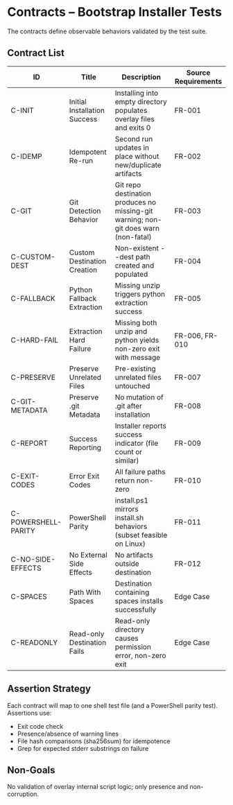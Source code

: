 # Contracts – Bootstrap Installer Tests

The contracts define observable behaviors validated by the test suite.

## Contract List
| ID | Title | Description | Source Requirements |
|----|-------|-------------|---------------------|
| C-INIT | Initial Installation Success | Installing into empty directory populates overlay files and exits 0 | FR-001 |
| C-IDEMP | Idempotent Re-run | Second run updates in place without new/duplicate artifacts | FR-002 |
| C-GIT | Git Detection Behavior | Git repo destination produces no missing-git warning; non-git does warn (non-fatal) | FR-003 |
| C-CUSTOM-DEST | Custom Destination Creation | Non-existent --dest path created and populated | FR-004 |
| C-FALLBACK | Python Fallback Extraction | Missing unzip triggers python extraction success | FR-005 |
| C-HARD-FAIL | Extraction Hard Failure | Missing both unzip and python yields non-zero exit with message | FR-006, FR-010 |
| C-PRESERVE | Preserve Unrelated Files | Pre-existing unrelated files untouched | FR-007 |
| C-GIT-METADATA | Preserve .git Metadata | No mutation of .git after installation | FR-008 |
| C-REPORT | Success Reporting | Installer reports success indicator (file count or similar) | FR-009 |
| C-EXIT-CODES | Error Exit Codes | All failure paths return non-zero | FR-010 |
| C-POWERSHELL-PARITY | PowerShell Parity | install.ps1 mirrors install.sh behaviors (subset feasible on Linux) | FR-011 |
| C-NO-SIDE-EFFECTS | No External Side Effects | No artifacts outside destination | FR-012 |
| C-SPACES | Path With Spaces | Destination containing spaces installs successfully | Edge Case |
| C-READONLY | Read-only Destination Fails | Read-only directory causes permission error, non-zero exit | Edge Case |

## Assertion Strategy
Each contract will map to one shell test file (and a PowerShell parity test). Assertions use:
- Exit code check
- Presence/absence of warning lines
- File hash comparisons (sha256sum) for idempotence
- Grep for expected stderr substrings on failure

## Non-Goals
No validation of overlay internal script logic; only presence and non-corruption.
